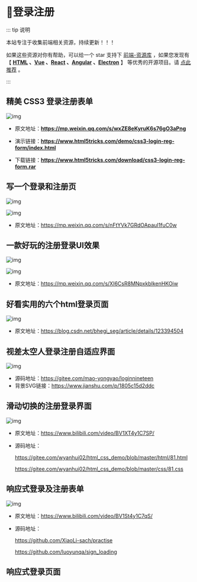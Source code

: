 # 🍁登录注册

::: tip 说明

本站专注于收集前端相关资源，持续更新！！！

如果这些资源对你有帮助，可以给一个 star 支持下 [前端-资源库](https://github.com/huangpw/document-frontend-vitepress) ，如果您发现有 【 **[HTML](/html) 、[Vue](/vue) 、[React](/react) 、[Angular](/angular) 、[Electron](/electron)** 】 等优秀的开源项目。请 [点此推荐](https://github.com/huangpw/document-frontend-vitepress/issues/new) 。

:::



## 精美 CSS3 登录注册表单

![img](/images/html/css/cssui/login/l10001.png)

- 原文地址：**https://mp.weixin.qq.com/s/wxZE8eKyruK6s76gO3aPng**

- 演示链接：**https://www.html5tricks.com/demo/css3-login-reg-form/index.html**

- 下载链接：**https://www.html5tricks.com/download/css3-login-reg-form.rar**



## 写一个登录和注册页

![img](/images/html/css/cssui/login/l10002.png)

![img](/images/html/css/cssui/login/l10002.gif)

- 原文地址：https://mp.weixin.qq.com/s/nFtYVk7GRdOApauI1fuC0w



## 一款好玩的注册登录UI效果

![img](/images/html/css/cssui/login/l10003.png)

![img](/images/html/css/cssui/login/l10003.gif)

- 原文地址：https://mp.weixin.qq.com/s/XI6CsR8MNpxkbIkenHKOiw



## 好看实用的六个html登录页面

![img](/images/html/css/cssui/login/l10004.png)

- 原文地址：https://blog.csdn.net/bhegi_seg/article/details/123394504



## 视差太空人登录注册自适应界面

![img](/images/html/css/cssui/login/l10005.gif)

- 源码地址：https://gitee.com/mao-yongyao/loginnineteen 
- 背景SVG链接：https://www.jianshu.com/p/1805c15d2ddc



## 滑动切换的注册登录界面

![img](/images/html/css/cssui/login/l10006.png)

- 原文地址：https://www.bilibili.com/video/BV1XT4y1C7SP/

- 源码地址：

  https://gitee.com/wyanhui02/html_css_demo/blob/master/html/81.html 

  https://gitee.com/wyanhui02/html_css_demo/blob/master/css/81.css



## 响应式登录及注册表单

![img](/images/html/css/cssui/login/l10007.png)

- 原文地址：https://www.bilibili.com/video/BV1St4y1C7qS/

- 源码地址：

  https://github.com/XiaoLi-sach/practise

  https://github.com/luoyunqa/sign_loading

  

## 响应式登录页面

